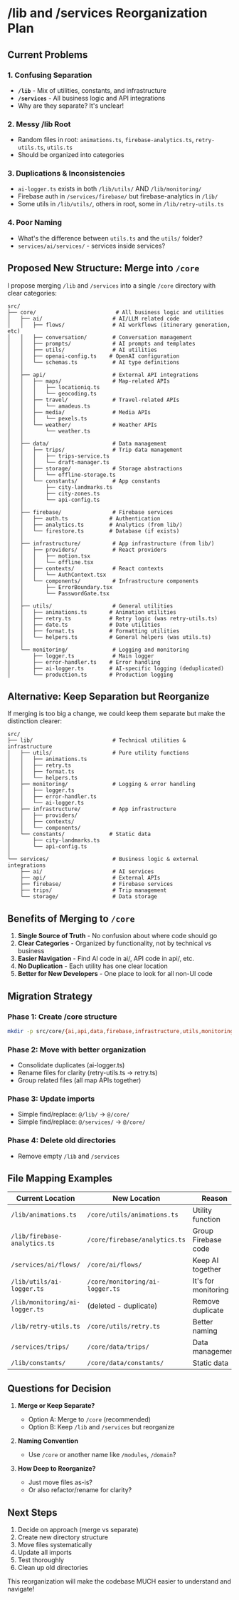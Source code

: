 # /lib and /services Reorganization Plan

## Current Problems

### 1. Confusing Separation
- **`/lib`** - Mix of utilities, constants, and infrastructure
- **`/services`** - All business logic and API integrations
- Why are they separate? It's unclear!

### 2. Messy /lib Root
- Random files in root: `animations.ts`, `firebase-analytics.ts`, `retry-utils.ts`, `utils.ts`
- Should be organized into categories

### 3. Duplications & Inconsistencies
- `ai-logger.ts` exists in both `/lib/utils/` AND `/lib/monitoring/`
- Firebase auth in `/services/firebase/` but firebase-analytics in `/lib/`
- Some utils in `/lib/utils/`, others in root, some in `/lib/retry-utils.ts`

### 4. Poor Naming
- What's the difference between `utils.ts` and the `utils/` folder?
- `services/ai/services/` - services inside services?

## Proposed New Structure: Merge into `/core`

I propose merging `/lib` and `/services` into a single `/core` directory with clear categories:

```
src/
├── core/                         # All business logic and utilities
│   ├── ai/                      # AI/LLM related code
│   │   ├── flows/               # AI workflows (itinerary generation, etc)
│   │   ├── conversation/        # Conversation management
│   │   ├── prompts/             # AI prompts and templates
│   │   ├── utils/               # AI utilities
│   │   ├── openai-config.ts    # OpenAI configuration
│   │   └── schemas.ts           # AI type definitions
│   │
│   ├── api/                     # External API integrations
│   │   ├── maps/                # Map-related APIs
│   │   │   ├── locationiq.ts
│   │   │   └── geocoding.ts
│   │   ├── travel/              # Travel-related APIs
│   │   │   └── amadeus.ts
│   │   ├── media/               # Media APIs
│   │   │   └── pexels.ts
│   │   └── weather/             # Weather APIs
│   │       └── weather.ts
│   │
│   ├── data/                    # Data management
│   │   ├── trips/               # Trip data management
│   │   │   ├── trips-service.ts
│   │   │   └── draft-manager.ts
│   │   ├── storage/             # Storage abstractions
│   │   │   └── offline-storage.ts
│   │   └── constants/           # App constants
│   │       ├── city-landmarks.ts
│   │       ├── city-zones.ts
│   │       └── api-config.ts
│   │
│   ├── firebase/                # Firebase services
│   │   ├── auth.ts             # Authentication
│   │   ├── analytics.ts        # Analytics (from lib/)
│   │   └── firestore.ts        # Database (if exists)
│   │
│   ├── infrastructure/          # App infrastructure (from lib/)
│   │   ├── providers/           # React providers
│   │   │   ├── motion.tsx
│   │   │   └── offline.tsx
│   │   ├── contexts/            # React contexts
│   │   │   └── AuthContext.tsx
│   │   └── components/          # Infrastructure components
│   │       ├── ErrorBoundary.tsx
│   │       └── PasswordGate.tsx
│   │
│   ├── utils/                   # General utilities
│   │   ├── animations.ts       # Animation utilities
│   │   ├── retry.ts            # Retry logic (was retry-utils.ts)
│   │   ├── date.ts             # Date utilities
│   │   ├── format.ts           # Formatting utilities
│   │   └── helpers.ts          # General helpers (was utils.ts)
│   │
│   └── monitoring/              # Logging and monitoring
│       ├── logger.ts            # Main logger
│       ├── error-handler.ts    # Error handling
│       ├── ai-logger.ts        # AI-specific logging (deduplicated)
│       └── production.ts       # Production logging
```

## Alternative: Keep Separation but Reorganize

If merging is too big a change, we could keep them separate but make the distinction clearer:

```
src/
├── lib/                         # Technical utilities & infrastructure
│   ├── utils/                   # Pure utility functions
│   │   ├── animations.ts
│   │   ├── retry.ts
│   │   ├── format.ts
│   │   └── helpers.ts
│   ├── monitoring/              # Logging & error handling
│   │   ├── logger.ts
│   │   ├── error-handler.ts
│   │   └── ai-logger.ts
│   ├── infrastructure/          # App infrastructure
│   │   ├── providers/
│   │   ├── contexts/
│   │   └── components/
│   └── constants/              # Static data
│       ├── city-landmarks.ts
│       └── api-config.ts
│
└── services/                    # Business logic & external integrations
    ├── ai/                      # AI services
    ├── api/                     # External APIs
    ├── firebase/                # Firebase services
    ├── trips/                   # Trip management
    └── storage/                 # Data storage
```

## Benefits of Merging to `/core`

1. **Single Source of Truth** - No confusion about where code should go
2. **Clear Categories** - Organized by functionality, not by technical vs business
3. **Easier Navigation** - Find AI code in ai/, API code in api/, etc.
4. **No Duplication** - Each utility has one clear location
5. **Better for New Developers** - One place to look for all non-UI code

## Migration Strategy

### Phase 1: Create /core structure
```bash
mkdir -p src/core/{ai,api,data,firebase,infrastructure,utils,monitoring}
```

### Phase 2: Move with better organization
- Consolidate duplicates (ai-logger.ts)
- Rename files for clarity (retry-utils.ts → retry.ts)
- Group related files (all map APIs together)

### Phase 3: Update imports
- Simple find/replace: `@/lib/` → `@/core/`
- Simple find/replace: `@/services/` → `@/core/`

### Phase 4: Delete old directories
- Remove empty `/lib` and `/services`

## File Mapping Examples

| Current Location | New Location | Reason |
|-----------------|--------------|---------|
| `/lib/animations.ts` | `/core/utils/animations.ts` | Utility function |
| `/lib/firebase-analytics.ts` | `/core/firebase/analytics.ts` | Group Firebase code |
| `/services/ai/flows/` | `/core/ai/flows/` | Keep AI together |
| `/lib/utils/ai-logger.ts` | `/core/monitoring/ai-logger.ts` | It's for monitoring |
| `/lib/monitoring/ai-logger.ts` | (deleted - duplicate) | Remove duplicate |
| `/lib/retry-utils.ts` | `/core/utils/retry.ts` | Better naming |
| `/services/trips/` | `/core/data/trips/` | Data management |
| `/lib/constants/` | `/core/data/constants/` | Static data |

## Questions for Decision

1. **Merge or Keep Separate?**
   - Option A: Merge to `/core` (recommended)
   - Option B: Keep `/lib` and `/services` but reorganize

2. **Naming Convention**
   - Use `/core` or another name like `/modules`, `/domain`?

3. **How Deep to Reorganize?**
   - Just move files as-is?
   - Or also refactor/rename for clarity?

## Next Steps

1. Decide on approach (merge vs separate)
2. Create new directory structure
3. Move files systematically
4. Update all imports
5. Test thoroughly
6. Clean up old directories

This reorganization will make the codebase MUCH easier to understand and navigate!